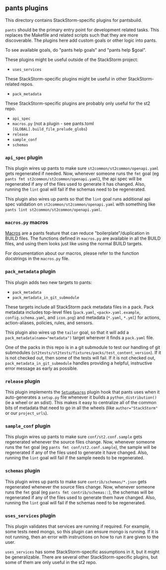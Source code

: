 ## pants plugins

This directory contains StackStorm-specific plugins for pantsbuild.

`pants` should be the primary entry point for development related tasks.
This replaces the Makefile and related scripts such that they are more discoverable.
The plugins here add custom goals or other logic into pants.

To see available goals, do "pants help goals" and "pants help $goal".

These plugins might be useful outside of the StackStorm project:
- `uses_services`

These StackStorm-specific plugins might be useful in other StackStorm-related repos.
- `pack_metadata`

These StackStorm-specific plugins are probably only useful for the st2 repo.
- `api_spec`
- `macros.py` (not a plugin - see pants.toml `[GLOBAL].build_file_prelude_globs`)
- `release`
- `sample_conf`
- `schemas`

### `api_spec` plugin

This plugin wires up pants to make sure `st2common/st2common/openapi.yaml`
gets regenerated if needed. Now, whenever someone runs the `fmt` goal
(eg `pants fmt st2common/st2common/openapi.yaml`), the api spec will
be regenerated if any of the files used to generate it has changed.
Also, running the `lint` goal will fail if the schemas need to be
regenerated.

This plugin also wires up pants so that the `lint` goal runs additional
api spec validation on `st2common/st2common/openapi.yaml` with something
like `pants lint st2common/st2common/openapi.yaml`.

### `macros.py` macros

[Macros](https://www.pantsbuild.org/docs/macros) are a pants feature
that can reduce "boilerplate"/duplication in BUILD files. The functions
defined in `macros.py` are available in all the BUILD files, and using
them looks just like using the normal BUILD targets.

For documentation about our macros, please refer to the function docstrings
in the `macros.py` file.

### `pack_metadata` plugin

This plugin adds two new targets to pants:
- `pack_metadata`
- `pack_metadata_in_git_submodule`

These targets include all StackStorm pack metadata files in a pack.
Pack metadata includes top-level files (`pack.yaml`, `<pack>.yaml.example`,
`config.schema.yaml`, and `icon.png`) and metadata (`*.yaml`, `*.yml`)
for actions, action-aliases, policies, rules, and sensors.

This plugin also wires up the `tailor` goal, so that it will add a
`pack_metadata(name="metadata")` target wherever it finds a `pack.yaml` file.

One of the packs in this repo is in a git submodule to test our handling
of git submodules (`st2tests/st2tests/fixtures/packs/test_content_version`).
If it is not checked out, then some of the tests will fail.
If it is not checked out, `pack_metadata_in_git_submodule` handles providing
a helpful, instructive error message as early as possible.

### `release` plugin

This plugin implements the [`SetupKwargs`](https://www.pantsbuild.org/docs/plugins-setup-py)
plugin hook that pants uses when it auto-generates a `setup.py` file whenever
it builds a `python_distribution()` (ie a wheel or an sdist). This makes it
easy to centralize all of the common bits of metadata that need to go in all
the wheels (like `author="StackStorm"` or our `project_urls`).

### `sample_conf` plugin

This plugin wires up pants to make sure `conf/st2.conf.sample` gets
regenerated whenever the source files change. Now, whenever someone runs
the `fmt` goal (eg `pants fmt conf/st2.conf.sample`), the sample will
be regenerated if any of the files used to generate it have changed.
Also, running the `lint` goal will fail if the sample needs to be
regenerated.

### `schemas` plugin

This plugin wires up pants to make sure `contrib/schemas/*.json` gets
regenerated whenever the source files change. Now, whenever someone runs
the `fmt` goal (eg `pants fmt contrib/schemas::`), the schemas will
be regenerated if any of the files used to generate them have changed.
Also, running the `lint` goal will fail if the schemas need to be
regenerated.

### `uses_services` plugin

This plugin validates that services are running if required. For example, some tests
need mongo, so this plugin can ensure mongo is running. If it is not running, then
an error with instructions on how to run it are given to the user.

`uses_services` has some StackStorm-specific assumptions in it, but it might be
generalizable. There are several other StackStorm-specific plugins, but some of
them are only useful in the st2 repo.
